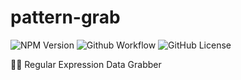 # pattern-grab

![NPM Version](https://img.shields.io/npm/v/pattern-grab.svg?label=version)
![Github Workflow](https://github.com/hmmhmmhm/pattern-grab/actions/workflows/test.yml/badge.svg)
![GitHub License](https://img.shields.io/github/license/hmmhmmhm/pattern-grab)

🤛🏻 Regular Expression Data Grabber
